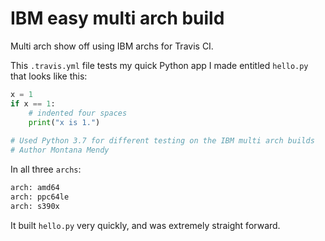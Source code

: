 # IBM easy multi arch build

Multi arch show off using IBM archs for Travis CI.

This `.travis.yml` file tests my quick Python app I made entitled `hello.py` that looks like this: 

```python
x = 1
if x == 1:
    # indented four spaces
    print("x is 1.")
    
# Used Python 3.7 for different testing on the IBM multi arch builds
# Author Montana Mendy
```

In all three `archs`: 

```bash
arch: amd64
arch: ppc64le
arch: s390x
```

It built `hello.py` very quickly, and was extremely straight forward. 
